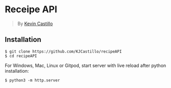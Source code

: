 # Receipe API
<!-- https://to-do-list-kjcastillo.vercel.app/ -->
 <!-- - To Do List website made on React.js using HTML, CSS, Bootstrap, and JSX. Deployed on Vercel.
 - This project was bootstrapped with [Create React App](https://github.com/facebookincubator/create-react-app).
 
 ## Features
- Add a new task to do
- Mark task as complete
- Delete task upon completion

## Future Plans
- Create login and sign up feature
- Create database to hold user tasks upon sign in
 
> [To Do List](https://to-do-list-kjcastillo.vercel.app/) -->

> By [Kevin Castillo](https://www.linkedin.com/in/kevinjcastillo/)

## Installation
```
$ git clone https://github.com/KJCastillo/recipeAPI
$ cd recipeAPI
```
For Windows, Mac, Linux or Gitpod, start server with live reload after python installation:
```
$ python3 -m http.server
```
<!-- ![To Do List React Demo](demo/demo.gif) -->